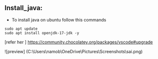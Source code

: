 Install_java:
------------
* To install java on ubuntu follow this commands
```
sudo apt update
sudo apt install openjdk-17-jdk -y

```
[refer her ] https://community.chocolatey.org/packages/vscode#upgrade

![preview] (C:\Users\namob\OneDrive\Pictures\Screenshots\sai.png)